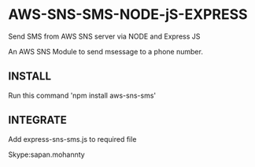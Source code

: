 # AWS-SNS-SMS-NODE-jS-EXPRESS
Send SMS from AWS SNS server via NODE and Express JS

An AWS SNS Module to send msessage to a phone number.

INSTALL
-----------------------------

Run this command 'npm install aws-sns-sms'

INTEGRATE
---------------------------
Add express-sns-sms.js to required file

Skype:sapan.mohannty

